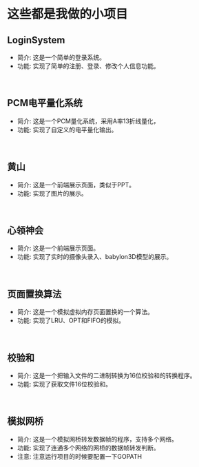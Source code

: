 # 这些都是我做的小项目

## LoginSystem
- 简介: 这是一个简单的登录系统。
- 功能: 实现了简单的注册、登录、修改个人信息功能。
<br>

## PCM电平量化系统
- 简介: 这是一个PCM量化系统，采用A率13折线量化，
- 功能: 实现了自定义的电平量化输出。
<br>

## 黄山
- 简介: 这是一个前端展示页面，类似于PPT。
- 功能: 实现了图片的展示。
<br>

## 心领神会
- 简介: 这是一个前端展示页面。
- 功能: 实现了实时的摄像头录入、babylon3D模型的展示。
<br>

## 页面置换算法
- 简介: 这是一个模拟虚拟内存页面置换的一个算法。
- 功能: 实现了LRU、OPT和FIFO的模拟。
<br>

## 校验和
- 简介: 这是一个把输入文件的二进制转换为16位校验和的转换程序。
- 功能: 实现了获取文件16位校验和。
<br>

## 模拟网桥
- 简介: 这是一个模拟网桥转发数据帧的程序，支持多个网络。
- 功能: 实现了连通多个网络的网桥的数据帧转发判断。
- 注意: 注意运行项目的时候要配置一下GOPATH
<br>
